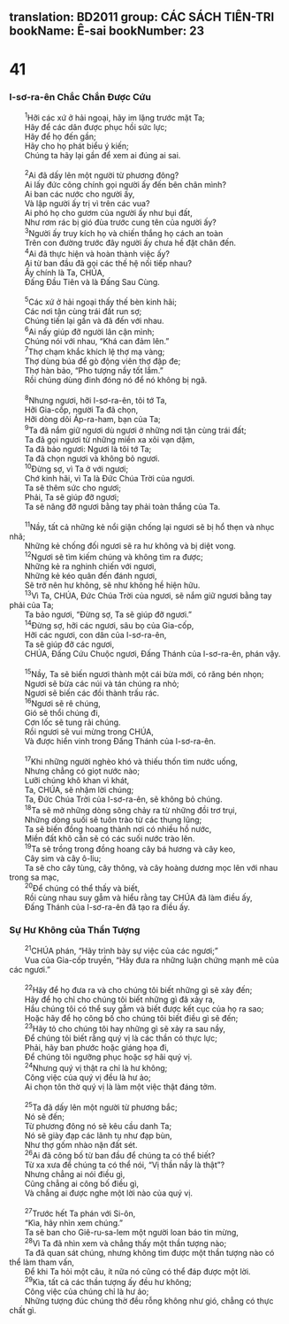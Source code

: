 translation: BD2011
group: CÁC SÁCH TIÊN-TRI
bookName: Ê-sai 
bookNumber: 23
-------

<div class="title"><h1>41</h1><h3>I-sơ-ra-ên Chắc Chắn Ðược Cứu</h3></div>
<span class="verse es_41_1">  <sup>1</sup>Hỡi các xứ ở hải ngoại, hãy im lặng trước mặt Ta;<br/>  Hãy để các dân được phục hồi sức lực;<br/>  Hãy để họ đến gần;<br/>  Hãy cho họ phát biểu ý kiến;<br/>  Chúng ta hãy lại gần để xem ai đúng ai sai.<br/><br/></span>
<span class="verse es_41_2">  <sup>2</sup>Ai đã dấy lên một người từ phương đông?<br/>  Ai lấy đức công chính gọi người ấy đến bên chân mình?<br/>  Ai ban các nước cho người ấy,<br/>  Và lập người ấy trị vì trên các vua?<br/>  Ai phó họ cho gươm của người ấy như bụi đất,<br/>  Như rơm rác bị gió đùa trước cung tên của người ấy?<br/></span>
<span class="verse es_41_3">  <sup>3</sup>Người ấy truy kích họ và chiến thắng họ cách an toàn<br/>  Trên con đường trước đây người ấy chưa hề đặt chân đến.<br/></span>
<span class="verse es_41_4">  <sup>4</sup>Ai đã thực hiện và hoàn thành việc ấy?<br/>  Ai từ ban đầu đã gọi các thế hệ nối tiếp nhau?<br/>  Ấy chính là Ta, CHÚA,<br/>  Ðấng Ðầu Tiên và là Ðấng Sau Cùng.<br/><br/></span>
<span class="verse es_41_5">  <sup>5</sup>Các xứ ở hải ngoại thấy thế bèn kinh hãi;<br/>  Các nơi tận cùng trái đất run sợ;<br/>  Chúng tiến lại gần và đã đến với nhau.<br/></span>
<span class="verse es_41_6">  <sup>6</sup>Ai nấy giúp đỡ người lân cận mình;<br/>  Chúng nói với nhau, “Khá can đảm lên.”<br/></span>
<span class="verse es_41_7">  <sup>7</sup>Thợ chạm khắc khích lệ thợ mạ vàng;<br/>  Thợ dùng búa để gò động viên thợ đập đe;<br/>  Thợ hàn bảo, “Pho tượng nầy tốt lắm.” <br/>  Rồi chúng dùng đinh đóng nó để nó không bị ngã.<br/><br/></span>
<span class="verse es_41_8">  <sup>8</sup>Nhưng ngươi, hỡi I-sơ-ra-ên, tôi tớ Ta,<br/>  Hỡi Gia-cốp, người Ta đã chọn,<br/>  Hỡi dòng dõi Áp-ra-ham, bạn của Ta;<br/></span>
<span class="verse es_41_9">  <sup>9</sup>Ta đã nắm giữ ngươi dù ngươi ở những nơi tận cùng trái đất;<br/>  Ta đã gọi ngươi từ những miền xa xôi vạn dặm,<br/>  Ta đã bảo ngươi: Ngươi là tôi tớ Ta;<br/>  Ta đã chọn ngươi và không bỏ ngươi.<br/></span>
<span class="verse es_41_10">  <sup>10</sup>Ðừng sợ, vì Ta ở với ngươi;<br/>  Chớ kinh hãi, vì Ta là Ðức Chúa Trời của ngươi.<br/>  Ta sẽ thêm sức cho ngươi;<br/>  Phải, Ta sẽ giúp đỡ ngươi;<br/>  Ta sẽ nâng đỡ ngươi bằng tay phải toàn thắng của Ta.<br/><br/></span>
<span class="verse es_41_11">  <sup>11</sup>Nầy, tất cả những kẻ nổi giận chống lại ngươi sẽ bị hổ thẹn và nhục nhã;<br/>  Những kẻ chống đối ngươi sẽ ra hư không và bị diệt vong.<br/></span>
<span class="verse es_41_12">  <sup>12</sup>Ngươi sẽ tìm kiếm chúng và không tìm ra được;<br/>  Những kẻ ra nghinh chiến với ngươi,<br/>  Những kẻ kéo quân đến đánh ngươi,<br/>  Sẽ trở nên hư không, sẽ như không hề hiện hữu.<br/></span>
<span class="verse es_41_13">  <sup>13</sup>Vì Ta, CHÚA, Ðức Chúa Trời của ngươi, sẽ nắm giữ ngươi bằng tay phải của Ta;<br/>  Ta bảo ngươi, “Ðừng sợ, Ta sẽ giúp đỡ ngươi.”<br/></span>
<span class="verse es_41_14">  <sup>14</sup>Ðừng sợ, hỡi các ngươi, sâu bọ của Gia-cốp,<br/>  Hỡi các ngươi, con dân của I-sơ-ra-ên,<br/>  Ta sẽ giúp đỡ các ngươi,<br/>  CHÚA, Ðấng Cứu Chuộc ngươi, Ðấng Thánh của I-sơ-ra-ên, phán vậy.<br/><br/></span>
<span class="verse es_41_15">  <sup>15</sup>Nầy, Ta sẽ biến ngươi thành một cái bừa mới, có răng bén nhọn;<br/>  Ngươi sẽ bừa các núi và tán chúng ra nhỏ;<br/>  Ngươi sẽ biến các đồi thành trấu rác.<br/></span>
<span class="verse es_41_16">  <sup>16</sup>Ngươi sẽ rê chúng,<br/>  Gió sẽ thổi chúng đi,<br/>  Cơn lốc sẽ tung rải chúng.<br/>  Rồi ngươi sẽ vui mừng trong CHÚA,<br/>  Và được hiển vinh trong Ðấng Thánh của I-sơ-ra-ên.<br/><br/></span>
<span class="verse es_41_17">  <sup>17</sup>Khi những người nghèo khó và thiếu thốn tìm nước uống,<br/>  Nhưng chẳng có giọt nước nào;<br/>  Lưỡi chúng khô khan vì khát,<br/>  Ta, CHÚA, sẽ nhậm lời chúng;<br/>  Ta, Ðức Chúa Trời của I-sơ-ra-ên, sẽ không bỏ chúng.<br/></span>
<span class="verse es_41_18">  <sup>18</sup>Ta sẽ mở những dòng sông chảy ra từ những đồi trơ trụi,<br/>  Những dòng suối sẽ tuôn trào từ các thung lũng;<br/>  Ta sẽ biến đồng hoang thành nơi có nhiều hồ nước,<br/>  Miền đất khô cằn sẽ có các suối nước trào lên.<br/></span>
<span class="verse es_41_19">  <sup>19</sup>Ta sẽ trồng trong đồng hoang cây bá hương và cây keo,<br/>  Cây sim và cây ô-liu;<br/>  Ta sẽ cho cây tùng, cây thông, và cây hoàng dương mọc lên với nhau trong sa mạc,<br/></span>
<span class="verse es_41_20">  <sup>20</sup>Ðể chúng có thể thấy và biết,<br/>  Rồi cùng nhau suy gẫm và hiểu rằng tay CHÚA đã làm điều ấy,<br/>  Ðấng Thánh của I-sơ-ra-ên đã tạo ra điều ấy.<br/></span>
<div class="title"><h3>Sự Hư Không của Thần Tượng</h3></div>
<span class="verse es_41_21">  <sup>21</sup>CHÚA phán, “Hãy trình bày sự việc của các ngươi;” <br/>  Vua của Gia-cốp truyền, “Hãy đưa ra những luận chứng mạnh mẽ của các ngươi.”<br/><br/></span>
<span class="verse es_41_22">  <sup>22</sup>Hãy để họ đưa ra và cho chúng tôi biết những gì sẽ xảy đến;<br/>  Hãy để họ chỉ cho chúng tôi biết những gì đã xảy ra,<br/>  Hầu chúng tôi có thể suy gẫm và biết được kết cục của họ ra sao;<br/>  Hoặc hãy để họ công bố cho chúng tôi biết điều gì sẽ đến;<br/></span>
<span class="verse es_41_23">  <sup>23</sup>Hãy tỏ cho chúng tôi hay những gì sẽ xảy ra sau nầy,<br/>  Ðể chúng tôi biết rằng quý vị là các thần có thực lực;<br/>  Phải, hãy ban phước hoặc giáng họa đi,<br/>  Ðể chúng tôi ngưỡng phục hoặc sợ hãi quý vị.<br/></span>
<span class="verse es_41_24">  <sup>24</sup>Nhưng quý vị thật ra chỉ là hư không;<br/>  Công việc của quý vị đều là hư ảo;<br/>  Ai chọn tôn thờ quý vị là làm một việc thật đáng tởm.<br/><br/></span>
<span class="verse es_41_25">  <sup>25</sup>Ta đã dấy lên một người từ phương bắc;<br/>  Nó sẽ đến;<br/>  Từ phương đông nó sẽ kêu cầu danh Ta;<br/>  Nó sẽ giày đạp các lãnh tụ như đạp bùn,<br/>  Như thợ gốm nhào nặn đất sét.<br/></span>
<span class="verse es_41_26">  <sup>26</sup>Ai đã công bố từ ban đầu để chúng ta có thể biết?<br/>  Từ xa xưa để chúng ta có thể nói, “Vị thần nầy là thật”?<br/>  Nhưng chẳng ai nói điều gì,<br/>  Cũng chẳng ai công bố điều gì,<br/>  Và chẳng ai được nghe một lời nào của quý vị.<br/><br/></span>
<span class="verse es_41_27">  <sup>27</sup>Trước hết Ta phán với Si-ôn,<br/>  “Kìa, hãy nhìn xem chúng.” <br/>  Ta sẽ ban cho Giê-ru-sa-lem một người loan báo tin mừng,<br/></span>
<span class="verse es_41_28">  <sup>28</sup>Vì Ta đã nhìn xem và chẳng thấy một thần tượng nào;<br/>  Ta đã quan sát chúng, nhưng không tìm được một thần tượng nào có thể làm tham vấn,<br/>  Ðể khi Ta hỏi một câu, ít nữa nó cũng có thể đáp được một lời.<br/></span>
<span class="verse es_41_29">  <sup>29</sup>Kìa, tất cả các thần tượng ấy đều hư không;<br/>  Công việc của chúng chỉ là hư ảo;<br/>  Những tượng đúc chúng thờ đều rỗng không như gió, chẳng có thực chất gì.<br/></span>
